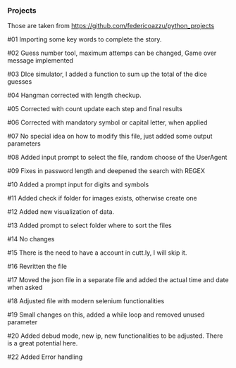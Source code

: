 ### Projects

Those are taken from https://github.com/federicoazzu/python_projects


#01 Importing some key words to complete the story.

#02 Guess number tool, maximum attemps can be changed, Game over message implemented

#03 DIce simulator, I added a function to sum up the total of the dice guesses

#04 Hangman corrected with length checkup.

#05 Corrected with count update each step and final results 

#06 Corrected with mandatory symbol or capital letter, when applied

#07 No special idea on how to modify this file, just added some output parameters

#08 Added input prompt to select the file, random choose of the UserAgent

#09 Fixes in password length and deepened the search with REGEX

#10 Added a prompt input for digits and symbols

#11 Added check if folder for images exists, otherwise create one

#12 Added new visualization of data. 

#13 Added prompt to select folder where to sort the files

#14 No changes

#15 There is the need to have a account in cutt.ly, I will skip it. 

#16 Revritten the file

#17 Moved the json file in a separate file and added the actual time and date when asked 

#18 Adjusted file with modern selenium functionalities 

#19 Small changes on this, added a while loop and removed unused parameter

#20 Added debud mode, new ip, new functionalities to be adjusted. There is a great potential here.

#22 Added Error handling